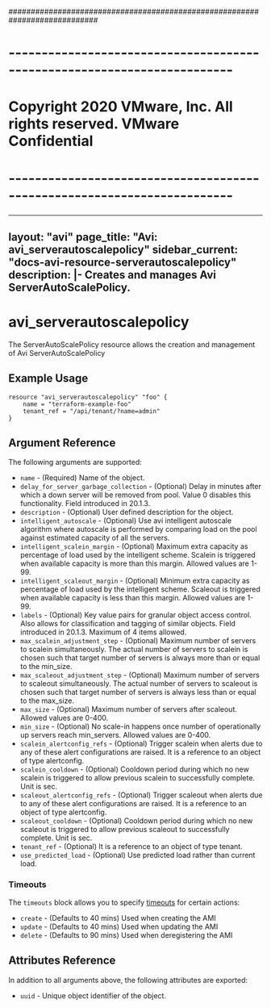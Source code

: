 ############################################################################
# ------------------------------------------------------------------------
# Copyright 2020 VMware, Inc.  All rights reserved. VMware Confidential
# ------------------------------------------------------------------------
###

---
layout: "avi"
page_title: "Avi: avi_serverautoscalepolicy"
sidebar_current: "docs-avi-resource-serverautoscalepolicy"
description: |-
  Creates and manages Avi ServerAutoScalePolicy.
---

# avi_serverautoscalepolicy

The ServerAutoScalePolicy resource allows the creation and management of Avi ServerAutoScalePolicy

## Example Usage

```hcl
resource "avi_serverautoscalepolicy" "foo" {
    name = "terraform-example-foo"
    tenant_ref = "/api/tenant/?name=admin"
}
```

## Argument Reference

The following arguments are supported:

* `name` - (Required) Name of the object.
* `delay_for_server_garbage_collection` - (Optional) Delay in minutes after which a down server will be removed from pool. Value 0 disables this functionality. Field introduced in 20.1.3.
* `description` - (Optional) User defined description for the object.
* `intelligent_autoscale` - (Optional) Use avi intelligent autoscale algorithm where autoscale is performed by comparing load on the pool against estimated capacity of all the servers.
* `intelligent_scalein_margin` - (Optional) Maximum extra capacity as percentage of load used by the intelligent scheme. Scalein is triggered when available capacity is more than this margin. Allowed values are 1-99.
* `intelligent_scaleout_margin` - (Optional) Minimum extra capacity as percentage of load used by the intelligent scheme. Scaleout is triggered when available capacity is less than this margin. Allowed values are 1-99.
* `labels` - (Optional) Key value pairs for granular object access control. Also allows for classification and tagging of similar objects. Field introduced in 20.1.3. Maximum of 4 items allowed.
* `max_scalein_adjustment_step` - (Optional) Maximum number of servers to scalein simultaneously. The actual number of servers to scalein is chosen such that target number of servers is always more than or equal to the min_size.
* `max_scaleout_adjustment_step` - (Optional) Maximum number of servers to scaleout simultaneously. The actual number of servers to scaleout is chosen such that target number of servers is always less than or equal to the max_size.
* `max_size` - (Optional) Maximum number of servers after scaleout. Allowed values are 0-400.
* `min_size` - (Optional) No scale-in happens once number of operationally up servers reach min_servers. Allowed values are 0-400.
* `scalein_alertconfig_refs` - (Optional) Trigger scalein when alerts due to any of these alert configurations are raised. It is a reference to an object of type alertconfig.
* `scalein_cooldown` - (Optional) Cooldown period during which no new scalein is triggered to allow previous scalein to successfully complete. Unit is sec.
* `scaleout_alertconfig_refs` - (Optional) Trigger scaleout when alerts due to any of these alert configurations are raised. It is a reference to an object of type alertconfig.
* `scaleout_cooldown` - (Optional) Cooldown period during which no new scaleout is triggered to allow previous scaleout to successfully complete. Unit is sec.
* `tenant_ref` - (Optional) It is a reference to an object of type tenant.
* `use_predicted_load` - (Optional) Use predicted load rather than current load.


### Timeouts

The `timeouts` block allows you to specify [timeouts](https://www.terraform.io/docs/configuration/resources.html#timeouts) for certain actions:

* `create` - (Defaults to 40 mins) Used when creating the AMI
* `update` - (Defaults to 40 mins) Used when updating the AMI
* `delete` - (Defaults to 90 mins) Used when deregistering the AMI

## Attributes Reference

In addition to all arguments above, the following attributes are exported:

* `uuid` -  Unique object identifier of the object.

